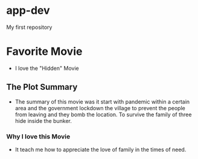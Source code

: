 # app-dev
My first repository

# Favorite Movie
- I love the "Hidden" Movie

## The Plot Summary
- The summary of this movie was it start with pandemic within a certain area and the government lockdown the village to prevent the people from leaving and they bomb the location. To survive the family of three hide inside the bunker.

### Why I love this Movie
- It teach me how to appreciate the love of family in the times of need.
